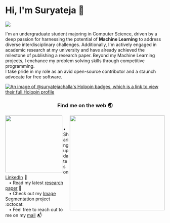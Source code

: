 # Hi, I'm Suryateja 👋
<img src="https://github.com/suryateja-challa/suryateja-challa/blob/main/banner-art.png">

I'm an undergraduate student majoring in Computer Science, driven by a deep passion for harnessing the potential of **Machine Learning** to address diverse interdisciplinary challenges. Additionally, I'm actively engaged in academic research at my university and have already achieved the milestone of publishing a research paper. Beyond my Machine Learning projects, I enchance my problem solving skills through competitive programming.<br/>
I take pride in my role as an avid open-source contributor and a staunch advocate for free software.
<br/>

[![An image of @suryatejachalla's Holopin badges, which is a link to view their full Holopin profile](https://holopin.me/suryatejachalla)](https://holopin.io/@suryatejachalla)


<h3 align="center">Find me on the web 🌏</h3>

<img align="left" width="180" height="180" src="https://github.com/suryateja-challa/suryateja-challa/blob/main/programmer.gif">
<img align="right" width="300" height="300" src="https://github.com/suryateja-challa/suryateja-challa/blob/main/Octocat.png">

<p>
    <br/>
    &nbsp;&nbsp;&nbsp;• Sharing updates on <a href="https://www.linkedin.com/in/suryatejachalla/">LinkedIn</a> 💼 <br>
    &nbsp;&nbsp;&nbsp;• Read my latest <a href="https://doi.org/10.1109/IC2E357697.2023.10262541">research paper</a> 🔬 <br>
    &nbsp;&nbsp;&nbsp;• Check out my <a href="https://github.com/suryateja-challa/KMeans-Segmentation-from-Scratch">Image Segmentation</a> project :octocat: <br>
    &nbsp;&nbsp;&nbsp;• Feel free to reach out to me on my <a href="mailto:suryatejachalla.dev@gmail.com">mail</a> 📬 <br>
</p>
